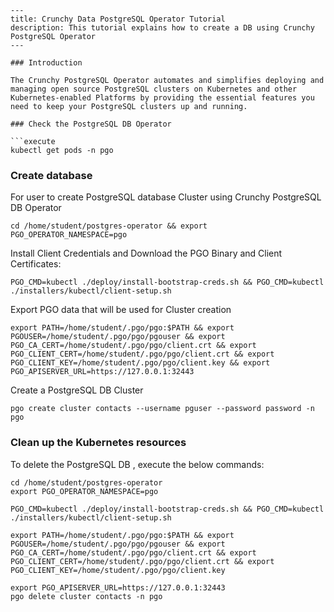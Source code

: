```
---
title: Crunchy Data PostgreSQL Operator Tutorial
description: This tutorial explains how to create a DB using Crunchy PostgreSQL Operator
---

### Introduction

The Crunchy PostgreSQL Operator automates and simplifies deploying and managing open source PostgreSQL clusters on Kubernetes and other Kubernetes-enabled Platforms by providing the essential features you need to keep your PostgreSQL clusters up and running.

### Check the PostgreSQL DB Operator 

```execute
kubectl get pods -n pgo
```

### Create database

For user to create PostgreSQL database Cluster using Crunchy PostgreSQL DB Operator

```execute
cd /home/student/postgres-operator && export PGO_OPERATOR_NAMESPACE=pgo 
```

Install Client Credentials and Download the PGO Binary and Client Certificates:

```execute
PGO_CMD=kubectl ./deploy/install-bootstrap-creds.sh && PGO_CMD=kubectl ./installers/kubectl/client-setup.sh
```

Export PGO data that will be used for Cluster creation

```execute
export PATH=/home/student/.pgo/pgo:$PATH && export PGOUSER=/home/student/.pgo/pgo/pgouser && export PGO_CA_CERT=/home/student/.pgo/pgo/client.crt && export PGO_CLIENT_CERT=/home/student/.pgo/pgo/client.crt && export PGO_CLIENT_KEY=/home/student/.pgo/pgo/client.key && export PGO_APISERVER_URL=https://127.0.0.1:32443
```
Create a PostgreSQL DB Cluster 

```execute
pgo create cluster contacts --username pguser --password password -n pgo
```
### Clean up the Kubernetes resources

To delete the PostgreSQL DB , execute the below commands:

```execute
cd /home/student/postgres-operator
export PGO_OPERATOR_NAMESPACE=pgo
```

```execute
PGO_CMD=kubectl ./deploy/install-bootstrap-creds.sh && PGO_CMD=kubectl ./installers/kubectl/client-setup.sh
```

```execute
export PATH=/home/student/.pgo/pgo:$PATH && export PGOUSER=/home/student/.pgo/pgo/pgouser && export PGO_CA_CERT=/home/student/.pgo/pgo/client.crt && export PGO_CLIENT_CERT=/home/student/.pgo/pgo/client.crt && export PGO_CLIENT_KEY=/home/student/.pgo/pgo/client.key
```

```execute
export PGO_APISERVER_URL=https://127.0.0.1:32443
pgo delete cluster contacts -n pgo
```



